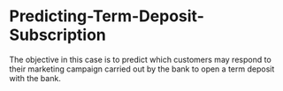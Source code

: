 # Predicting-Term-Deposit-Subscription
The objective in this case is to predict which customers may respond to their marketing campaign carried out by the bank to open a term deposit with the bank.
